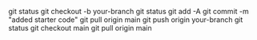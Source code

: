 git status
git checkout -b your-branch
git status
git add -A
git commit -m "added starter code"
git pull origin main
git push origin your-branch
git status
git checkout main
git pull origin main